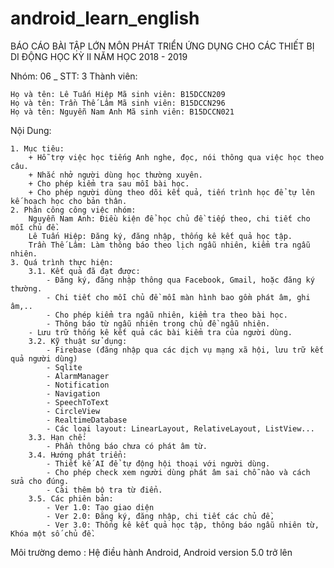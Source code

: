 # android_learn_english



BÁO CÁO BÀI TẬP LỚN MÔN PHÁT TRIỂN ỨNG DỤNG CHO CÁC THIẾT BỊ DI ĐỘNG HỌC KỲ II NĂM HỌC 2018 - 2019

Nhóm: 06 _ STT: 3 Thành viên:

    Họ và tên: Lê Tuấn Hiệp Mã sinh viên: B15DCCN209
    Họ và tên: Trần Thế Lâm Mã sinh viên: B15DCCN296
    Họ và tên: Nguyễn Nam Anh Mã sinh viên: B15DCCN021

Nội Dung: 

    1. Mục tiêu: 
	    + Hỗ trợ việc học tiếng Anh nghe, đọc, nói thông qua việc học theo câu.
	    + Nhắc nhở người dùng học thường xuyên.
	    + Cho phép kiểm tra sau mỗi bài học.
	    + Cho phép người dùng theo dõi kết quả, tiến trình học để tự lên kế hoạch học cho bản thân.
    2. Phân công công việc nhóm:
        Nguyễn Nam Anh: Điều kiện để học chủ đề tiếp theo, chi tiết cho mỗi chủ đề.
        Lê Tuấn Hiệp: Đăng ký, đăng nhập, thống kê kết quả học tập.
        Trần Thế Lâm: Làm thông báo theo lịch ngẫu nhiên, kiểm tra ngẫu nhiên.
    3. Quá trình thực hiện:
        3.1. Kết quả đã đạt được:
            - Đăng ký, đăng nhập thông qua Facebook, Gmail, hoặc đăng ký thường.
	        - Chi tiết cho mỗi chủ đề mỗi màn hình bao gồm phát âm, ghi âm,..
	        - Cho phép kiểm tra ngẫu nhiên, kiểm tra theo bài học.
	        - Thông báo từ ngẫu nhiên trong chủ đề ngẫu nhiên.
		- Lưu trữ thống kê kết quả các bài kiểm tra của người dùng.
        3.2. Kỹ thuật sử dụng:
            - Firebase (đăng nhập qua các dịch vụ mạng xã hội, lưu trữ kết quả người dùng)
	        - Sqlite
	        - AlarmManager
	        - Notification
	        - Navigation
	        - SpeechToText
  	        - CircleView
	        - RealtimeDatabase
	        - Các loại layout: LinearLayout, RelativeLayout, ListView...
        3.3. Hạn chế:
            - Phần thông báo chưa có phát âm từ.
        3.4. Hướng phát triển:
            - Thiết kế AI để tự động hội thoại với người dùng.
	        - Cho phép check xem người dùng phát âm sai chỗ nào và cách sửa cho đúng. 
	        - Cài thêm bộ tra từ điển.
	    3.5. Các phiên bản:    
            - Ver 1.0: Tạo giao diện
            - Ver 2.0: Đăng ký, đăng nhập, chi tiết các chủ đề, 
            - Ver 3.0: Thống kê kết quả học tập, thông báo ngẫu nhiên từ, Khóa một số chủ đề.
   Môi trường demo : 
   	Hệ điều hành Android, Android version 5.0 trở lên


